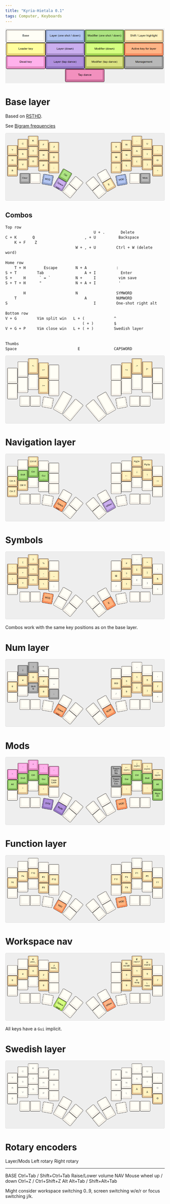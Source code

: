 ```yaml
---
title: "Kyria-Hietala 0.1"
tags: Computer, Keyboards
---
```


![Legend. Does not apply to combos.](/images/kyria/legend.png)

# Base layer

Based on [RSTHD](https://xsznix.wordpress.com/2016/05/16/introducing-the-rsthd-layout/).

See [Bigram frequencies](http://norvig.com/mayzner.html)

![Base layer](/images/kyria/base.png)

## Combos

```
Top row
                                       U + .       Delete
C + K       Q                      , + U          Backspace
    K + F    Z
                               W + , + U         Ctrl + W (delete word)

Home row
    T + H        Escape        N + A             :
S + T         Tab                  A + I           Enter
S +     H      ` = `           N +     I          vim save
S + T + H      "               N + A + I          '

        H                      N                 SYMWORD
    T                              A             NUMWORD
S                                      I         One-shot right alt

Bottom row
V + G         Vim split win   L + (             ^
                                  ( + )         $
V + G + P     Vim close win   L + ( + )         Swedish layer


Thumbs
Space                           E               CAPSWORD
```

![Vertical symbol combos](/images/kyria/sym-combo.png)

# Navigation layer

![Navigation with mouse buttons and shortcuts for left-handed usage](/images/kyria/nav.png)

# Symbols

![Symbols layer](/images/kyria/symbols.png)

Combos work with the same key positions as on the base layer.

# Num layer

![Num layer](/images/kyria/num.png)

# Mods

![Mods and specials layer](/images/kyria/mod.png)

# Function layer

![Function keys](/images/kyria/fun.png)

# Workspace nav

![Workspace nav layer](/images/kyria/wnav.png)

All keys have a `Gui` implicit.

# Swedish layer

![Swedish overlay](/images/kyria/swe.png)

# Rotary encoders

Layer/Mods      Left rotary                 Right rotary
----            ----                        -----
BASE            Ctrl+Tab / Shift+Ctrl+Tab   Raise/Lower volume
NAV             Mouse wheel up / down       Ctrl+Z / Ctrl+Shift+Z
Alt             Alt+Tab / Shift+Alt+Tab

Might consider workspace switching 0..9, screen switching w/e/r or focus switching j/k.


